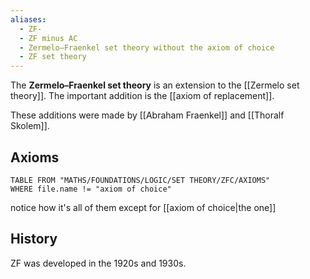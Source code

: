 ```yaml
---
aliases:
  - ZF-
  - ZF minus AC
  - Zermelo–Fraenkel set theory without the axiom of choice
  - ZF set theory
---
```

The **Zermelo–Fraenkel set theory** is an extension to the [[Zermelo set theory]].
The important addition is the [[axiom of replacement]].

These additions were made by [[Abraham Fraenkel]] and [[Thoralf Skolem]].

## Axioms

```dataview
TABLE FROM "MATHS/FOUNDATIONS/LOGIC/SET THEORY/ZFC/AXIOMS"
WHERE file.name != "axiom of choice"
```

notice how it's all of them except for [[axiom of choice|the one]]

## History

ZF was developed in the 1920s and 1930s.